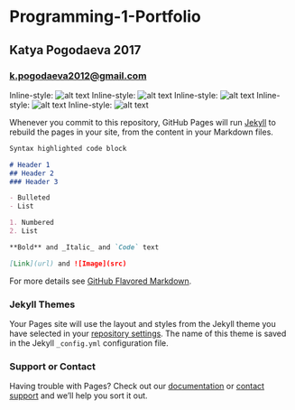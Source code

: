 # Programming-1-Portfolio
## Katya Pogodaeva 2017
### k.pogodaeva2012@gmail.com

Inline-style: 
![alt text](https://ekaterinapogodaeva.github.io/Programmin-1-Portfolio/images/calc.png "Logo Title Text 1")
Inline-style: 
![alt text](https://ekaterinapogodaeva.github.io/Programmin-1-Portfolio/images/temp.png "Logo Title Text 1")
Inline-style: 
![alt text](https://ekaterinapogodaeva.github.io/Programmin-1-Portfolio/images/planet.png "Logo Title Text 1")
Inline-style: 
![alt text](https://ekaterinapogodaeva.github.io/Programmin-1-Portfolio/images/screensave.png "Logo Title Text 1")
Inline-style: 
![alt text](https://ekaterinapogodaeva.github.io/Programmin-1-Portfolio/images/cars.png "Logo Title Text 1")



Whenever you commit to this repository, GitHub Pages will run [Jekyll](https://jekyllrb.com/) to rebuild the pages in your site, from the content in your Markdown files.



```markdown
Syntax highlighted code block

# Header 1
## Header 2
### Header 3

- Bulleted
- List

1. Numbered
2. List

**Bold** and _Italic_ and `Code` text

[Link](url) and ![Image](src)
```

For more details see [GitHub Flavored Markdown](https://guides.github.com/features/mastering-markdown/).

### Jekyll Themes

Your Pages site will use the layout and styles from the Jekyll theme you have selected in your [repository settings](https://github.com/EkaterinaPogodaeva/Programmin-1-Portfolio/settings). The name of this theme is saved in the Jekyll `_config.yml` configuration file.

### Support or Contact

Having trouble with Pages? Check out our [documentation](https://help.github.com/categories/github-pages-basics/) or [contact support](https://github.com/contact) and we’ll help you sort it out.
